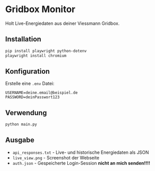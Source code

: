 # Gridbox Monitor

Holt Live-Energiedaten aus deiner Viessmann Gridbox.

## Installation

```bash
pip install playwright python-dotenv
playwright install chromium
```

## Konfiguration

Erstelle eine `.env` Datei:

```
USERNAME=deine.email@beispiel.de
PASSWORD=deinPasswort123
```

## Verwendung

```bash
python main.py
```

## Ausgabe

- `api_responses.txt` - Live- und historische Energiedaten als JSON
- `live_view.png` - Screenshot der Webseite
- `auth.json` - Gespeicherte Login-Session **nicht an mich senden!!!!**
